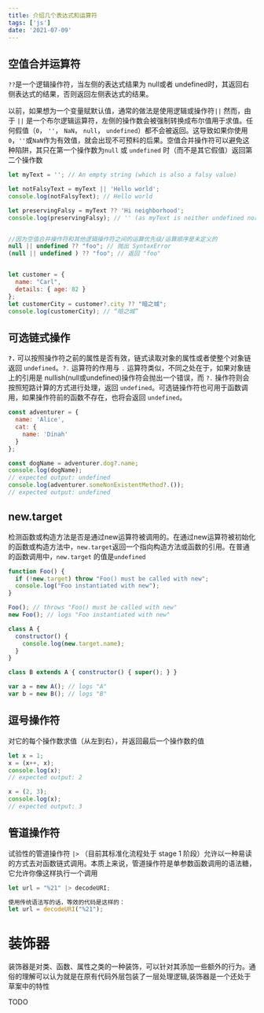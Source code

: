 ```yaml
---
title: 介绍几个表达式和运算符
tags: ['js']
date: '2021-07-09'
---
```


## 空值合并运算符

`??`是一个逻辑操作符，当左侧的表达式结果为 null或者 undefined时，其返回右侧表达式的结果，否则返回左侧表达式的结果。

以前，如果想为一个变量赋默认值，通常的做法是使用逻辑或操作符`||` 然而，由于 `||` 是一个布尔逻辑运算符，左侧的操作数会被强制转换成布尔值用于求值。任何假值（`0`， `''`， `NaN`， `null`， `undefined`）都不会被返回。这导致如果你使用`0`，`''`或`NaN`作为有效值，就会出现不可预料的后果。空值合并操作符可以避免这种陷阱，其只在第一个操作数为`null` 或 `undefined` 时（而不是其它假值）返回第二个操作数

```javascript
let myText = ''; // An empty string (which is also a falsy value)

let notFalsyText = myText || 'Hello world';
console.log(notFalsyText); // Hello world

let preservingFalsy = myText ?? 'Hi neighborhood';
console.log(preservingFalsy); // '' (as myText is neither undefined nor null)


//因为空值合并操作符和其他逻辑操作符之间的运算优先级/运算顺序是未定义的
null || undefined ?? "foo"; // 抛出 SyntaxError
(null || undefined ) ?? "foo"; // 返回 "foo"


let customer = {
  name: "Carl",
  details: { age: 82 }
};
let customerCity = customer?.city ?? "暗之城";
console.log(customerCity); // “暗之城”
```

## 可选链式操作

**`?.`** 可以按照操作符之前的属性是否有效，链式读取对象的属性或者使整个对象链返回 `undefined`。`?.` 运算符的作用与 `.` 运算符类似，不同之处在于，如果对象链上的引用是 nullish(null或undefined)操作符会抛出一个错误，而 `?.` 操作符则会按照短路计算的方式进行处理，返回 `undefined`。可选链操作符也可用于函数调用，如果操作符前的函数不存在，也将会返回 `undefined`。

```javascript
const adventurer = {
  name: 'Alice',
  cat: {
    name: 'Dinah'
  }
};

const dogName = adventurer.dog?.name;
console.log(dogName);
// expected output: undefined
console.log(adventurer.someNonExistentMethod?.());
// expected output: undefined
```

## new.target

检测函数或构造方法是否是通过new运算符被调用的。在通过new运算符被初始化的函数或构造方法中，`new.target`返回一个指向构造方法或函数的引用。在普通的函数调用中，`new.target` 的值是`undefined`

```javascript
function Foo() {
  if (!new.target) throw "Foo() must be called with new";
  console.log("Foo instantiated with new");
}

Foo(); // throws "Foo() must be called with new"
new Foo(); // logs "Foo instantiated with new"

class A {
  constructor() {
    console.log(new.target.name);
  }
}

class B extends A { constructor() { super(); } }

var a = new A(); // logs "A"
var b = new B(); // logs "B"
```

## 逗号操作符

对它的每个操作数求值（从左到右），并返回最后一个操作数的值

```javascript
let x = 1;
x = (x++, x);
console.log(x);
// expected output: 2

x = (2, 3);
console.log(x);
// expected output: 3

```

## 管道操作符

试验性的管道操作符 `|>` （目前其标准化流程处于 stage 1 阶段）允许以一种易读的方式去对函数链式调用。本质上来说，管道操作符是单参数函数调用的语法糖，它允许你像这样执行一个调用

```javascript
let url = "%21" |> decodeURI;

使用传统语法写的话，等效的代码是这样的：
let url = decodeURI("%21");
```

# 装饰器

装饰器是对类、函数、属性之类的一种装饰，可以针对其添加一些额外的行为。通俗的理解可以认为就是在原有代码外层包装了一层处理逻辑,装饰器是一个还处于草案中的特性

TODO
